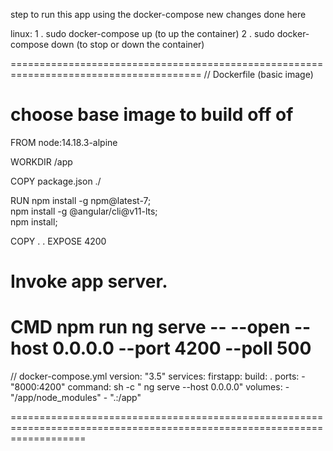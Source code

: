 step to run this app using the docker-compose 
new changes done here

linux:
    1 . sudo docker-compose up (to up the container)
    2 . sudo docker-compose down (to stop or down the container)
    
 =======================================================================================
 // Dockerfile (basic image)

# choose base image to build off of
FROM node:14.18.3-alpine

WORKDIR /app

COPY package.json  ./

RUN npm install -g npm@latest-7; \
  npm install -g @angular/cli@v11-lts; \
  npm install;

COPY . .
EXPOSE 4200

# Invoke app server.
CMD npm run ng serve -- --open --host 0.0.0.0 --port 4200 --poll 500
===========================================================================================

// docker-compose.yml
version: "3.5"
services:
      firstapp:
          build: .
          ports:
              -  "8000:4200"
          command: sh -c " ng serve --host 0.0.0.0"
          volumes:
              - "/app/node_modules"
              - ".:/app"


=========================================================================================================================




 
 
  
 
    
    
    
    
    
    
    
   
    




